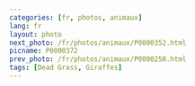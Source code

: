 ```yaml
---
categories: [fr, photos, animaux]
lang: fr
layout: photo
next_photo: /fr/photos/animaux/P0000352.html
picname: P0000372
prev_photo: /fr/photos/animaux/P0000258.html
tags: [Dead Grass, Giraffes]
---
```

